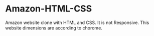 # Amazon-HTML-CSS
Amazon website clone with HTML and CSS.
It is not Responsive.
This website dimensions are according to chorome.
